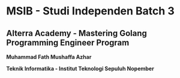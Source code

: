 # MSIB - Studi Independen Batch 3
## Alterra Academy - Mastering Golang Programming Engineer Program

**Muhammad Fath Mushaffa Azhar**

**Teknik Informatika - Institut Teknologi Sepuluh Nopember**